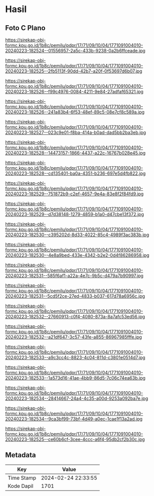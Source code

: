 # Hasil

## Foto C Plano

https://sirekap-obj-formc.kpu.go.id/1b8c/pemilu/pdpr/17/71/09/10/04/1771091004010-20240223-182524--01556957-2a5c-433b-9238-0a2b6ffceade.jpg

https://sirekap-obj-formc.kpu.go.id/1b8c/pemilu/pdpr/17/71/09/10/04/1771091004010-20240223-182525--2fb5113f-90dd-42b7-a20f-0f53697d6b07.jpg

https://sirekap-obj-formc.kpu.go.id/1b8c/pemilu/pdpr/17/71/09/10/04/1771091004010-20240223-182526--f99c4976-0084-4211-9e84-27adfaf65321.jpg

https://sirekap-obj-formc.kpu.go.id/1b8c/pemilu/pdpr/17/71/09/10/04/1771091004010-20240223-182526--241a83b4-6f53-48ef-89c5-08e7cf8c589a.jpg

https://sirekap-obj-formc.kpu.go.id/1b8c/pemilu/pdpr/17/71/09/10/04/1771091004010-20240223-182527--023c9e01-f8ba-414a-b0ad-dad5bb2ba3eb.jpg

https://sirekap-obj-formc.kpu.go.id/1b8c/pemilu/pdpr/17/71/09/10/04/1771091004010-20240223-182528--14473157-1866-4437-a22c-16767b028e45.jpg

https://sirekap-obj-formc.kpu.go.id/1b8c/pemilu/pdpr/17/71/09/10/04/1771091004010-20240223-182528--cd135401-ba0a-4351-b236-697e5d4fb822.jpg

https://sirekap-obj-formc.kpu.go.id/1b8c/pemilu/pdpr/17/71/09/10/04/1771091004010-20240223-182529--751872b9-c2ef-4657-9e4a-83e8f2f84fd9.jpg

https://sirekap-obj-formc.kpu.go.id/1b8c/pemilu/pdpr/17/71/09/10/04/1771091004010-20240223-182529--d7d38148-1279-4859-b1a0-d47cbe13f372.jpg

https://sirekap-obj-formc.kpu.go.id/1b8c/pemilu/pdpr/17/71/09/10/04/1771091004010-20240223-182530--c395202d-8d33-4022-85c4-4989f3ac383b.jpg

https://sirekap-obj-formc.kpu.go.id/1b8c/pemilu/pdpr/17/71/09/10/04/1771091004010-20240223-182530--4e8a9bed-433e-4342-b2e2-0d4f86286958.jpg

https://sirekap-obj-formc.kpu.go.id/1b8c/pemilu/pdpr/17/71/09/10/04/1771091004010-20240223-182531--585f6af1-a22a-4e7c-9b5c-d479a7b90997.jpg

https://sirekap-obj-formc.kpu.go.id/1b8c/pemilu/pdpr/17/71/09/10/04/1771091004010-20240223-182531--5cd5f2ce-27ed-4833-b037-617d78a6956c.jpg

https://sirekap-obj-formc.kpu.go.id/1b8c/pemilu/pdpr/17/71/09/10/04/1771091004010-20240223-182532--27660913-c0f4-4080-873a-8a7afc53ed56.jpg

https://sirekap-obj-formc.kpu.go.id/1b8c/pemilu/pdpr/17/71/09/10/04/1771091004010-20240223-182532--a21df647-3c57-43fe-a855-86967985fffe.jpg

https://sirekap-obj-formc.kpu.go.id/1b8c/pemilu/pdpr/17/71/09/10/04/1771091004010-20240223-182533--a9c3cc4c-8823-4c04-811d-c3801e0514d7.jpg

https://sirekap-obj-formc.kpu.go.id/1b8c/pemilu/pdpr/17/71/09/10/04/1771091004010-20240223-182533--1a573d16-41ae-4bb9-86d5-7c06c74ea63b.jpg

https://sirekap-obj-formc.kpu.go.id/1b8c/pemilu/pdpr/17/71/09/10/04/1771091004010-20240223-182534--28414667-24a4-4c35-a00d-9253a092ba7e.jpg

https://sirekap-obj-formc.kpu.go.id/1b8c/pemilu/pdpr/17/71/09/10/04/1771091004010-20240223-182534--9ca3bf99-73bf-4d49-a0ec-1cae1f13a2ad.jpg

https://sirekap-obj-formc.kpu.go.id/1b8c/pemilu/pdpr/17/71/09/10/04/1771091004010-20240223-182525--ce60b6cf-3cee-4ccc-a6f4-95db2cf2b30c.jpg


## Metadata

| Key        | Value               |
| ---------- | ------------------- |
| Time Stamp | 2024-02-24 22:33:55 |
| Kode Dapil | 1701                |



